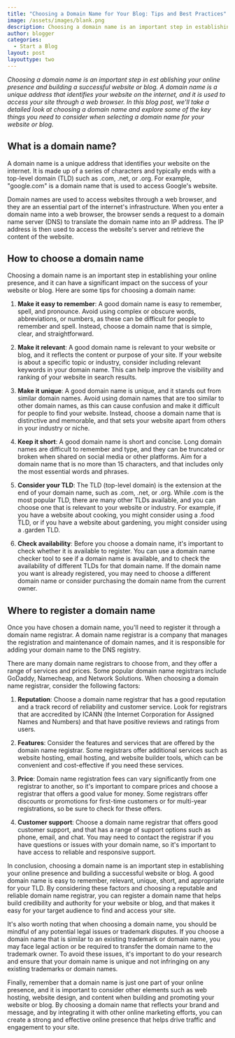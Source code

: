 ```yaml
---
title: "Choosing a Domain Name for Your Blog: Tips and Best Practices"
image: /assets/images/blank.png
description: Choosing a domain name is an important step in establishing your online presence and building a successful website or blog. A domain name is a unique address that identifies your website on the internet, and it is used to access your site through a web browser. In this blog post, we'll take a detailed look at choosing a domain name and explore some of the key things you need to consider when selecting a domain name for your website or blog.
author: blogger
categories:
  - Start a Blog
layout: post
layouttype: two
---
```


_Choosing a domain name is an important step in est ablishing your online presence and building a successful website or blog. A domain name is a unique address that identifies your website on the internet, and it is used to access your site through a web browser. In this blog post, we'll take a detailed look at choosing a domain name and explore some of the key things you need to consider when selecting a domain name for your website or blog._

## What is a domain name?

A domain name is a unique address that identifies your website on the internet. It is made up of a series of characters and typically ends with a top-level domain (TLD) such as .com, .net, or .org. For example, "google.com" is a domain name that is used to access Google's website.

Domain names are used to access websites through a web browser, and they are an essential part of the internet's infrastructure. When you enter a domain name into a web browser, the browser sends a request to a domain name server (DNS) to translate the domain name into an IP address. The IP address is then used to access the website's server and retrieve the content of the website.

## How to choose a domain name

Choosing a domain name is an important step in establishing your online presence, and it can have a significant impact on the success of your website or blog. Here are some tips for choosing a domain name:

1. **Make it easy to remember**: A good domain name is easy to remember, spell, and pronounce. Avoid using complex or obscure words, abbreviations, or numbers, as these can be difficult for people to remember and spell. Instead, choose a domain name that is simple, clear, and straightforward.

2. **Make it relevant**: A good domain name is relevant to your website or blog, and it reflects the content or purpose of your site. If your website is about a specific topic or industry, consider including relevant keywords in your domain name. This can help improve the visibility and ranking of your website in search results.

3. **Make it unique**: A good domain name is unique, and it stands out from similar domain names. Avoid using domain names that are too similar to other domain names, as this can cause confusion and make it difficult for people to find your website. Instead, choose a domain name that is distinctive and memorable, and that sets your website apart from others in your industry or niche.

4. **Keep it short**: A good domain name is short and concise. Long domain names are difficult to remember and type, and they can be truncated or broken when shared on social media or other platforms. Aim for a domain name that is no more than 15 characters, and that includes only the most essential words and phrases.

5. **Consider your TLD**: The TLD (top-level domain) is the extension at the end of your domain name, such as .com, .net, or .org. While .com is the most popular TLD, there are many other TLDs available, and you can choose one that is relevant to your website or industry. For example, if you have a website about cooking, you might consider using a .food TLD, or if you have a website about gardening, you might consider using a .garden TLD.

6. **Check availability**: Before you choose a domain name, it's important to check whether it is available to register. You can use a domain name checker tool to see if a domain name is available, and to check the availability of different TLDs for that domain name. If the domain name you want is already registered, you may need to choose a different domain name or consider purchasing the domain name from the current owner.

## Where to register a domain name

Once you have chosen a domain name, you'll need to register it through a domain name registrar. A domain name registrar is a company that manages the registration and maintenance of domain names, and it is responsible for adding your domain name to the DNS registry.

There are many domain name registrars to choose from, and they offer a range of services and prices. Some popular domain name registrars include GoDaddy, Namecheap, and Network Solutions. When choosing a domain name registrar, consider the following factors:

1. **Reputation**: Choose a domain name registrar that has a good reputation and a track record of reliability and customer service. Look for registrars that are accredited by ICANN (the Internet Corporation for Assigned Names and Numbers) and that have positive reviews and ratings from users.

2. **Features**: Consider the features and services that are offered by the domain name registrar. Some registrars offer additional services such as website hosting, email hosting, and website builder tools, which can be convenient and cost-effective if you need these services.

3. **Price**: Domain name registration fees can vary significantly from one registrar to another, so it's important to compare prices and choose a registrar that offers a good value for money. Some registrars offer discounts or promotions for first-time customers or for multi-year registrations, so be sure to check for these offers.

4. **Customer support**: Choose a domain name registrar that offers good customer support, and that has a range of support options such as phone, email, and chat. You may need to contact the registrar if you have questions or issues with your domain name, so it's important to have access to reliable and responsive support.

In conclusion, choosing a domain name is an important step in establishing your online presence and building a successful website or blog. A good domain name is easy to remember, relevant, unique, short, and appropriate for your TLD. By considering these factors and choosing a reputable and reliable domain name registrar, you can register a domain name that helps build credibility and authority for your website or blog, and that makes it easy for your target audience to find and access your site.

It's also worth noting that when choosing a domain name, you should be mindful of any potential legal issues or trademark disputes. If you choose a domain name that is similar to an existing trademark or domain name, you may face legal action or be required to transfer the domain name to the trademark owner. To avoid these issues, it's important to do your research and ensure that your domain name is unique and not infringing on any existing trademarks or domain names.

Finally, remember that a domain name is just one part of your online presence, and it is important to consider other elements such as web hosting, website design, and content when building and promoting your website or blog. By choosing a domain name that reflects your brand and message, and by integrating it with other online marketing efforts, you can create a strong and effective online presence that helps drive traffic and engagement to your site.
